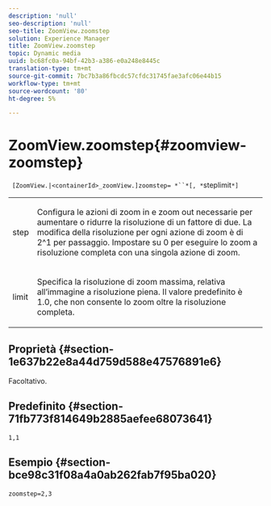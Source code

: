 ```yaml
---
description: 'null'
seo-description: 'null'
seo-title: ZoomView.zoomstep
solution: Experience Manager
title: ZoomView.zoomstep
topic: Dynamic media
uuid: bc68fc0a-94bf-42b3-a386-e0a248e8445c
translation-type: tm+mt
source-git-commit: 7bc7b3a86fbcdc57cfdc31745fae3afc06e44b15
workflow-type: tm+mt
source-wordcount: '80'
ht-degree: 5%

---
```



# ZoomView.zoomstep{#zoomview-zoomstep}

` [ZoomView.|<containerId>_zoomView.]zoomstep= *``*[, *`steplimit`*]`

<table id="table_1D425B7685D448459CD3FE8D683C813C"> 
 <tbody> 
  <tr> 
   <td colname="col1"> <p> <span class="codeph"><span class="varname"> step</span></span> </p> </td> 
   <td colname="col2"> <p> Configura le azioni di zoom in e zoom out necessarie per aumentare o ridurre la risoluzione di un fattore di due. La modifica della risoluzione per ogni azione di zoom è di 2^1 per passaggio. Impostare su <span class="codeph"> 0</span> per eseguire lo zoom a risoluzione completa con una singola azione di zoom. </p> </td> 
  </tr> 
  <tr> 
   <td colname="col1"> <p> <span class="codeph"><span class="varname"> limit</span></span> </p> </td> 
   <td colname="col2"> <p> Specifica la risoluzione di zoom massima, relativa all’immagine a risoluzione piena. Il valore predefinito è <span class="codeph"> 1.0</span>, che non consente lo zoom oltre la risoluzione completa. </p> </td> 
  </tr> 
 </tbody> 
</table>

## Proprietà {#section-1e637b22e8a44d759d588e47576891e6}

Facoltativo.

## Predefinito {#section-71fb773f814649b2885aefee68073641}

`1,1`

## Esempio {#section-bce98c31f08a4a0ab262fab7f95ba020}

`zoomstep=2,3`
